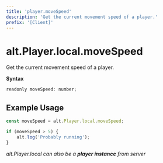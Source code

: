```yaml
---
title: 'player.moveSpeed'
description: 'Get the current movement speed of a player.'
prefix: '[Client]'
---
```


# alt.Player.local.moveSpeed

Get the current movement speed of a player.

**Syntax**

```js
readonly moveSpeed: number;
```

## Example Usage

```js
const moveSpeed = alt.Player.local.moveSpeed;

if (moveSpeed > 5) {
    alt.log('Probably running');
}
```

_alt.Player.local can also be a **player instance** from server_
